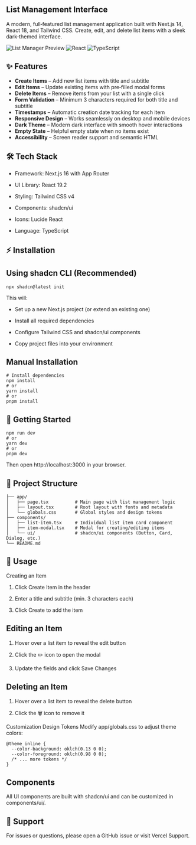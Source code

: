 ## List Management Interface
A modern, full‑featured list management application built with Next.js 14, React 18, and Tailwind CSS. Create, edit, and delete list items with a sleek dark‑themed interface.

![List Manager Preview](https://img.shields.io/badge/Next.js-16-black?style=flat-square&logo=next.js) ![React](https://img.shields.io/badge/React-19-blue?style=flat-square&logo=react) ![TypeScript](https://img.shields.io/badge/TypeScript-5-blue?style=flat-square&logo=typescript)

## ✨ Features  
- **Create Items** – Add new list items with title and subtitle  
- **Edit Items** – Update existing items with pre‑filled modal forms  
- **Delete Items** – Remove items from your list with a single click  
- **Form Validation** – Minimum 3 characters required for both title and subtitle  
- **Timestamps** – Automatic creation date tracking for each item  
- **Responsive Design** – Works seamlessly on desktop and mobile devices  
- **Dark Theme** – Modern dark interface with smooth hover interactions  
- **Empty State** – Helpful empty state when no items exist  
- **Accessibility** – Screen reader support and semantic HTML

## 🛠 Tech Stack
- Framework: Next.js 16 with App Router

- UI Library: React 19.2

- Styling: Tailwind CSS v4

- Components: shadcn/ui

- Icons: Lucide React

- Language: TypeScript

## ⚡ Installation
## Using shadcn CLI (Recommended)

```
npx shadcn@latest init
```

This will:

- Set up a new Next.js project (or extend an existing one)

- Install all required dependencies

- Configure Tailwind CSS and shadcn/ui components

- Copy project files into your environment

## Manual Installation

```
# Install dependencies
npm install
# or
yarn install
# or
pnpm install
```

## 🚀 Getting Started

```
npm run dev
# or
yarn dev
# or
pnpm dev
```

Then open http://localhost:3000 in your browser.

## 📂 Project Structure
```
├── app/
│   ├── page.tsx          # Main page with list management logic
│   ├── layout.tsx        # Root layout with fonts and metadata
│   └── globals.css       # Global styles and design tokens
├── components/
│   ├── list-item.tsx     # Individual list item card component
│   ├── item-modal.tsx    # Modal for creating/editing items
│   └── ui/               # shadcn/ui components (Button, Card, Dialog, etc.)
└── README.md
```

## 📖 Usage
Creating an Item
1. Click Create Item in the header

2. Enter a title and subtitle (min. 3 characters each)

3. Click Create to add the item

## Editing an Item
1. Hover over a list item to reveal the edit button

2. Click the ✏️ icon to open the modal

3. Update the fields and click Save Changes

## Deleting an Item
1. Hover over a list item to reveal the delete button

2. Click the 🗑️ icon to remove it

Customization
Design Tokens
Modify app/globals.css to adjust theme colors:

```
@theme inline {
  --color-background: oklch(0.13 0 0);
  --color-foreground: oklch(0.98 0 0);
  /* ... more tokens */
}
```
## Components
All UI components are built with shadcn/ui and can be customized in components/ui/.

## 💬 Support
For issues or questions, please open a GitHub issue or visit Vercel Support.
